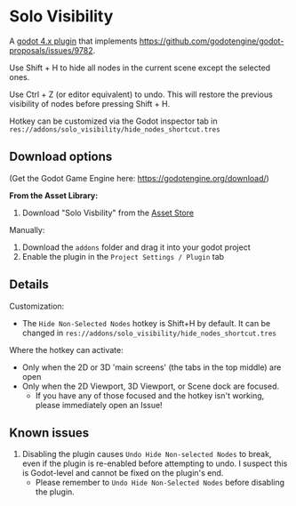 # Solo Visibility
A [godot 4.x plugin](https://godotengine.org/asset-library/asset/3000) that implements https://github.com/godotengine/godot-proposals/issues/9782.

Use Shift + H to hide all nodes in the current scene except the selected ones.

Use Ctrl + Z (or editor equivalent) to undo. This will restore the previous visibility of nodes before pressing Shift + H.

Hotkey can be customized via the Godot inspector tab in `res://addons/solo_visibility/hide_nodes_shortcut.tres`

## Download options
(Get the Godot Game Engine here: https://godotengine.org/download/)

**From the Asset Library:**
1. Download "Solo Visbility" from the [Asset Store](https://godotengine.org/asset-library/asset/3000)

Manually:
1. Download the `addons` folder and drag it into your godot project
2. Enable the plugin in the `Project Settings / Plugin` tab

## Details
Customization:
- The `Hide Non-Selected Nodes` hotkey is Shift+H by default. It can be changed in `res://addons/solo_visibility/hide_nodes_shortcut.tres`

Where the hotkey can activate:
- Only when the 2D or 3D 'main screens' (the tabs in the top middle) are open
- Only when the 2D Viewport, 3D Viewport, or Scene dock are focused.
	- If you have any of those focused and the hotkey isn't working, please immediately open an Issue! 

## Known issues
1. Disabling the plugin causes `Undo Hide Non-selected Nodes` to break, even if the plugin is re-enabled before attempting to undo. I suspect this is Godot-level and cannot be fixed on the plugin's end.
	- Please remember to `Undo Hide Non-Selected Nodes` before disabling the plugin.
